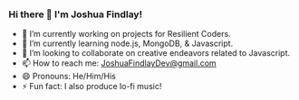 ### Hi there 👋 I'm Joshua Findlay!

<!--
**FindlayJosh/FindlayJosh** is a ✨ _special_ ✨ repository because its `README.md` (this file) appears on your GitHub profile.

Here are some ideas to get you started:
-->
- 🔭 I’m currently working on projects for Resilient Coders.
- 🌱 I’m currently learning node.js, MongoDB, & Javascript.
- 👯 I’m looking to collaborate on creative endeavors related to Javascript.
- 📫 How to reach me: JoshuaFindlayDev@gmail.com
- 😄 Pronouns: He/Him/His
- ⚡ Fun fact: I also produce lo-fi music!

